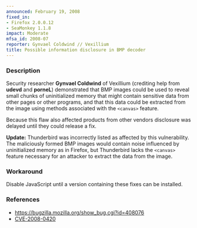 ```yaml
---
announced: February 19, 2008
fixed_in:
- Firefox 2.0.0.12
- SeaMonkey 1.1.8
impact: Moderate
mfsa_id: 2008-07
reporter: Gynvael Coldwind // Vexillium
title: Possible information disclosure in BMP decoder
---
```


<h3>Description</h3>

<p>Security researcher <strong>Gynvael Coldwind</strong> of Vexillium
(crediting help from <strong>udevd</strong> and <strong>porneL</strong>)
demonstrated that BMP images
could be used to reveal small chunks of uninitialized memory
that might contain sensitive data from other pages or other
programs, and that this data could be extracted from the
image using methods associated with the <code>&lt;canvas&gt;</code>
feature.
</p>
<p class="note">Because this flaw also affected products from other vendors disclosure
was delayed until they could release a fix.</p>

<p><b>Update:</b> Thunderbird was incorrectly listed as affected by this
vulnerability. The maliciously formed BMP images would contain
noise influenced by uninitialized memory as in Firefox, but Thunderbird
lacks the <code>&lt;canvas&gt;</code> feature necessary for an attacker
to extract the data from the image.

</p><h3>Workaround</h3>

<p>Disable JavaScript until a version containing these fixes can be
installed.</p>

<h3>References</h3>

<ul>
  <li><a href="https://bugzilla.mozilla.org/show_bug.cgi?id=408076">
       https://bugzilla.mozilla.org/show_bug.cgi?id=408076</a></li>

  <li><a class="ex-ref" href="http://cve.mitre.org/cgi-bin/cvename.cgi?name=CVE-2008-0420">
       CVE-2008-0420</a></li>

</ul>



